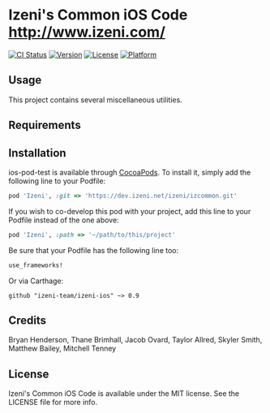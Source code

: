 # Izeni's Common iOS Code http://www.izeni.com/

[![CI Status](http://img.shields.io/travis/bhenderson@izeni.com/ios-pod-test.svg?style=flat)](https://travis-ci.org/bhenderson@izeni.com/ios-pod-test)
[![Version](https://img.shields.io/cocoapods/v/ios-pod-test.svg?style=flat)](http://cocoapods.org/pods/ios-pod-test)
[![License](https://img.shields.io/cocoapods/l/ios-pod-test.svg?style=flat)](http://cocoapods.org/pods/ios-pod-test)
[![Platform](https://img.shields.io/cocoapods/p/ios-pod-test.svg?style=flat)](http://cocoapods.org/pods/ios-pod-test)

## Usage

This project contains several miscellaneous utilities.


## Requirements



## Installation

ios-pod-test is available through [CocoaPods](http://cocoapods.org). To install
it, simply add the following line to your Podfile:

```ruby
pod 'Izeni', :git => 'https://dev.izeni.net/izeni/izcommon.git'
```

If you wish to co-develop this pod with your project, add this line to your Podfile instead of the one above:

```ruby
pod 'Izeni', :path => '~/path/to/this/project'
```

Be sure that your Podfile has the following line too:

```ruby
use_frameworks!
```

Or via Carthage:

```
github "izeni-team/izeni-ios" ~> 0.9
```

## Credits

Bryan Henderson, Thane Brimhall, Jacob Ovard, Taylor Allred, Skyler Smith, Matthew Bailey, Mitchell Tenney

## License

Izeni's Common iOS Code is available under the MIT license. See the LICENSE file for more info.
